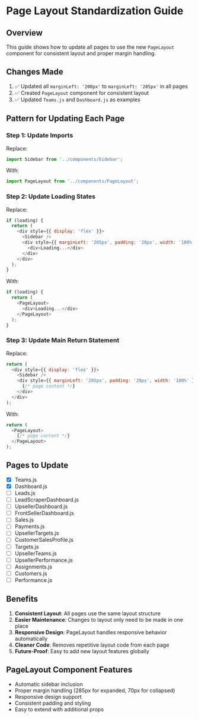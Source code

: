 # Page Layout Standardization Guide

## Overview
This guide shows how to update all pages to use the new `PageLayout` component for consistent layout and proper margin handling.

## Changes Made
1. ✅ Updated all `marginLeft: '200px'` to `marginLeft: '285px'` in all pages
2. ✅ Created `PageLayout` component for consistent layout
3. ✅ Updated `Teams.js` and `Dashboard.js` as examples

## Pattern for Updating Each Page

### Step 1: Update Imports
Replace:
```javascript
import Sidebar from '../components/Sidebar';
```
With:
```javascript
import PageLayout from '../components/PageLayout';
```

### Step 2: Update Loading States
Replace:
```javascript
if (loading) {
  return (
    <div style={{ display: 'flex' }}>
      <Sidebar />
      <div style={{ marginLeft: '285px', padding: '20px', width: '100%' }}>
        <div>Loading...</div>
      </div>
    </div>
  );
}
```
With:
```javascript
if (loading) {
  return (
    <PageLayout>
      <div>Loading...</div>
    </PageLayout>
  );
}
```

### Step 3: Update Main Return Statement
Replace:
```javascript
return (
  <div style={{ display: 'flex' }}>
    <Sidebar />
    <div style={{ marginLeft: '285px', padding: '20px', width: '100%' }}>
      {/* page content */}
    </div>
  </div>
);
```
With:
```javascript
return (
  <PageLayout>
    {/* page content */}
  </PageLayout>
);
```

## Pages to Update
- [x] Teams.js
- [x] Dashboard.js
- [ ] Leads.js
- [ ] LeadScraperDashboard.js
- [ ] UpsellerDashboard.js
- [ ] FrontSellerDashboard.js
- [ ] Sales.js
- [ ] Payments.js
- [ ] UpsellerTargets.js
- [ ] CustomerSalesProfile.js
- [ ] Targets.js
- [ ] UpsellerTeams.js
- [ ] UpsellerPerformance.js
- [ ] Assignments.js
- [ ] Customers.js
- [ ] Performance.js

## Benefits
1. **Consistent Layout**: All pages use the same layout structure
2. **Easier Maintenance**: Changes to layout only need to be made in one place
3. **Responsive Design**: PageLayout handles responsive behavior automatically
4. **Cleaner Code**: Removes repetitive layout code from each page
5. **Future-Proof**: Easy to add new layout features globally

## PageLayout Component Features
- Automatic sidebar inclusion
- Proper margin handling (285px for expanded, 70px for collapsed)
- Responsive design support
- Consistent padding and styling
- Easy to extend with additional props
